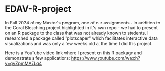 # EDAV-R-project

In Fall 2024 of my Master's program, one of our assignments - in addition to the Coral Bleaching project highlighted in it's own repo - we had to present on an R package to the class that was not already known to students. I researched a package called "plotscaper" which facilitates interactive data visualizations and was only a few weeks old at the time I did this project.

Here is a YouTube video link where I present on this R package and demonstrate a few applications: 
https://www.youtube.com/watch?v=qvZpmMAZLq4
